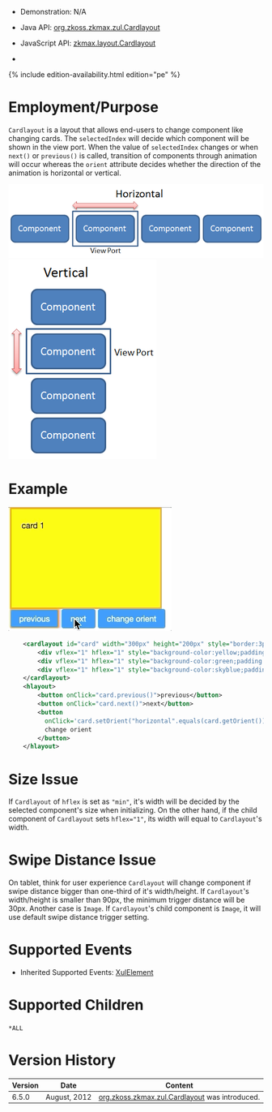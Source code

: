 
- Demonstration: N/A
- Java API: [org.zkoss.zkmax.zul.Cardlayout](https://www.zkoss.org/javadoc/latest/zk/org/zkoss/zkmax/zul/Cardlayout.html)
- JavaScript API:
  [zkmax.layout.Cardlayout](https://www.zkoss.org/javadoc/latest/jsdoc/classes/zkmax.layout.Cardlayout.html)

- <!--REQUIRED ZK EDITION: PE -->
{% include edition-availability.html edition="pe" %}

# Employment/Purpose

`Cardlayout` is a layout that allows end-users to change component like
changing cards. The `selectedIndex` will decide which component will be
shown in the view port. When the value of `selectedIndex` changes or
when `next()` or `previous()` is called, transition of components
through animation will occur whereas the `orient` attribute decides
whether the direction of the animation is horizontal or vertical.

![](/zk_component_ref/images/ZKComRef_Cardlayout_Horizontal.png)
![](/zk_component_ref/images/ZKComRef_Cardlayout_Vertical.png)

# Example

![](/zk_component_ref/images/cardlayout.gif)

```xml
    <cardlayout id="card" width="300px" height="200px" style="border:3px solid orange" selectedIndex="1">
        <div vflex="1" hflex="1" style="background-color:yellow;padding:20px">card 1</div>
        <div vflex="1" hflex="1" style="background-color:green;padding:20px">card 2</div>
        <div vflex="1" hflex="1" style="background-color:skyblue;padding:20px">card 3</div>
    </cardlayout>
    <hlayout>
        <button onClick="card.previous()">previous</button>
        <button onClick="card.next()">next</button>
        <button 
          onClick='card.setOrient("horizontal".equals(card.getOrient()) ? "vertical" : "horizontal")'>
          change orient
        </button>
    </hlayout>
```

# Size Issue

If `Cardlayout` of `hflex` is set as `"min"`, it's width will be decided
by the selected component's size when initializing. On the other hand,
if the child component of `Cardlayout` sets `hflex="1"`, its width will
equal to `Cardlayout`'s width.

# Swipe Distance Issue

On tablet, think for user experience `Cardlayout` will change component
if swipe distance bigger than one-third of it's width/height. If
`Cardlayout`'s width/height is smaller than 90px, the minimum trigger
distance will be 30px. Another case is `Image`. If `Cardlayout`'s child
component is `Image`, it will use default swipe distance trigger
setting.

# Supported Events

- Inherited Supported Events: [ XulElement]({{site.baseurl}}/zk_component_ref/xulelement#Supported_Events)

# Supported Children

`*ALL`



# Version History



| Version | Date         | Content                                                           |
|---------|--------------|-------------------------------------------------------------------|
| 6.5.0   | August, 2012 | [org.zkoss.zkmax.zul.Cardlayout](https://www.zkoss.org/javadoc/latest/zk/org/zkoss/zkmax/zul/Cardlayout.html) was introduced. |


